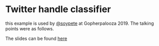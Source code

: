 # Twitter handle classifier
this example is used by [@soypete](https://github.com/Soypete) at Gopherpalooza 2019. The talking points were as follows. 

The slides can be found [here]()